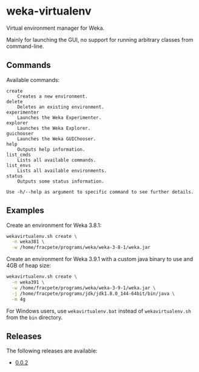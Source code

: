 # weka-virtualenv

Virtual environment manager for Weka.

Mainly for launching the GUI, no support for running arbitrary classes
from command-line.


## Commands

Available commands:

```
create
	Creates a new environment.
delete
	Deletes an existing environment.
experimenter
	Launches the Weka Experimenter.
explorer
	Launches the Weka Explorer.
guichooser
	Launches the Weka GUIChooser.
help
	Outputs help information.
list_cmds
	Lists all available commands.
list_envs
	Lists all available environments.
status
	Outputs some status information.

Use -h/--help as argument to specific command to see further details.
```

## Examples

Create an environment for Weka 3.8.1:
```bash
wekavirtualenv.sh create \
  -n weka381 \
  -w /home/fracpete/programs/weka/weka-3-8-1/weka.jar
```

Create an environment for Weka 3.9.1 with a custom java binary to use
and 4GB of heap size:
```bash
wekavirtualenv.sh create \
  -n weka391 \
  -w /home/fracpete/programs/weka/weka-3-9-1/weka.jar \
  -j /home/fracpete/programs/jdk/jdk1.8.0_144-64bit/bin/java \
  -m 4g
```

For Windows users, use `wekavirtualenv.bat` instead of `wekavirtualenv.sh`
from the `bin` directory.


## Releases

The following releases are available:

* [0.0.2](https://github.com/fracpete/weka-virtualenv/releases/download/weka-virtualenv-0.0.2/weka-virtualenv-0.0.2-bin.zip)
